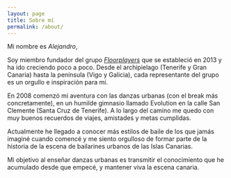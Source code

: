 ```yaml
---
layout: page
title: Sobre mí
permalink: /about/
---
```


Mi nombre es _Alejandro_, 

Soy miembro fundador del grupo [_Floorplayers_](https://www.instagram.com/floorplayers/) que se estableció en 2013 y ha ido creciendo poco a poco. Desde el archipielago (Tenerife y Gran Canaria) hasta la península (Vigo y Galicia), cada representante del grupo es un orgullo e inspiración para mí.

En 2008 comenzó mi aventura con las danzas urbanas (con el break más concretamente), en un humilde gimnasio llamado Evolution en la calle San Clemente (Santa Cruz de Tenerife). A lo largo del camino me quedo con muy buenos recuerdos de viajes, amistades y metas cumplidas.  

Actualmente he llegado a conocer más estilos de baile de los que jamás imaginé cuando comencé y me siento orgulloso de formar parte de la historia de la escena de bailarines urbanos de las Islas Canarias. 

Mi objetivo al enseñar danzas urbanas es transmitir el conocimiento que he acumulado desde que empecé, y mantener viva la escena canaria.



